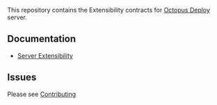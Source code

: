 This repository contains the Extensibility contracts for [Octopus Deploy][1] server.

## Documentation
- [Server Extensibility][2]

## Issues
Please see [Contributing](CONTRIBUTING.md)

[1]: https://octopus.com
[2]: http://g.octopushq.com/ServerExtensions
